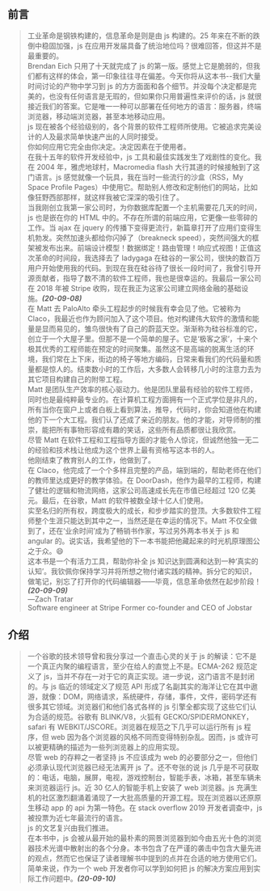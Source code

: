 ## 前言

> 工业革命是钢铁构建的，信息革命是则是由 js 构建的。25 年来在不断的跌倒中稳固加强，js 在应用开发届具备了统治地位吗？很难回答，但这并不是最重要的。<br>
> Brendan Eich 只用了十天就完成了 js 的第一版。感觉上它是脆弱的，但我们都有这样的体会，第一印象往往寻在偏差。今天你将从这本书--我们大量时间讨论的产物中学习到 js 的方方面面和各个细节。并没每个决定都是完美的，也没有任何语言是无瑕的，但如果你只用普遍性来评价的话，js 就很接近我们的答案。它是唯一一种可以部署在任何地方的语言：服务器，终端浏览器，移动端浏览器，甚至本地移动应用。<br>
> js 现在被各个经验级别的，各个背景的软件工程师所使用。它被追求完美设计的人及最求简单快速产出的人同时接受。<br>
> 你如何应用它完全由你决定。决定因素在于使用者。<br>
> 在我十五年的软件开发经验中，js 工具和最佳实践发生了戏剧性的变化。我在 2004 年，雅虎地球村，Macromedia flash 大行其道的时候接触到了这门语言。js 感觉就像一个玩具，我在当时一些流行的沙盒（RSS，My Space Profile Pages）中使用它。帮助别人修改和定制他们的网站，比如像狂野西部那样，就这样我被它深深的吸引住了。<br>
> 当我刚创立我第一家公司时，为你数据库配置一个主机需要花几天的时间，js 也是嵌在你的 HTML 中的。不存在所谓的前端应用，它更像一些零碎的工作。当 ajax 在 jquery 的传播下变得更流行，新篇章打开了应用们变得生机勃发。突然加速头都给你闪掉了（breakneck speed），突然间强大的框架被发布出来。前端设计模型！数据绑定！路由管理！响应式视图！正值这次革命的时间段，我选择去了 ladygaga 在硅谷的一家公司，很快的数百万用户开始使用我的代码。到现在我在硅谷待了很长一段时间了，我曾引导开源贡献者，指导了数不清的软件工程师，我也是很幸运的。我最后一家公司在 2018 年被 Stripe 收购，现在我正为这家公司建立网络金融的基础设施。**_(20-09-08)_**<br>
> 在 Matt 去 PaloAlto 牵头工程起步的时候我有幸会见了他。它被称为 Claco，我最近也作为顾问加入了这个项目。他对构建伟大软件的激情和能量是显而易见的，雏鸟很快有了自己的蔚蓝天空。渐渐称为硅谷标准的它，创立于一个大屋子里。但那不是一个简单的屋子。它是‘极客之家’，十来个极其优秀的工程师能在预定的时间聚集。虽然这不是高端的脱离生活的环境，我们常在上下床，街边的椅子等地方编码，日常来看我们的代码量和质量都是惊人的。结束数小时的工作后，大多数人会转移几小时的注意力去为其它项目构建自己的附带工程。<br>
> Matt 是团队生产效率的核心驱动力。他是团队里最有经验的软件工程师，同时也是最纯粹最专业的。在计算机工程方面拥有一个正式学位是非凡的，所有当你在窗户上或者白板上看到算法，推导，代码时，你会知道他在构建他的下一个大工程。我们认了还成了亲近的朋友。他的才能，对导师制的推崇，能把所有事物形容成有趣的笑话，这些所有品质都很让我欣赏。<br>
> 尽管 Matt 在软件工程和工程指导方面的才能令人惊诧，但诚然他独一无二的经验和技术栈让他成为这个世界上最有资格写这本书的人。<br>
> 他刚结束了教育别人的工作，他做到了。<br>
> 在 Claco，他完成了一个个多样且完整的产品，端到端的，帮助老师在他们的教师里达成更好的教学体验。在 DoorDash，他作为最早的工程师，构建了健壮的逻辑和物流网络，这家公司高速成长先在市值已经超过 120 亿美元。最后，在谷歌，Matt 的软件被数全球十亿人们使用。<br>
> 实至名归的所有权，跨度极大的成长，和步步踏实的登顶。大多数软件工程师整个生涯只能达到其中之一，当然还是在幸运的情况下。Matt 不仅全做到了，还在‘业余时间’成为了畅销书作家，写过另外两本书关于 js 和 angular 的。说实话，我希望他的下一本书能把他藏起来的时光机原理图公之于众。😄<br>
> 这本书是一个有活力工具，帮助你补全 js 知识达到圆满和达到一种‘真实的认知’。我钦佩你保持学习并将所想之物付诸实践的精神。拆分它的知识，做笔记，别忘了打开你的代码编辑器——毕竟，信息革命依然在起步阶段！**_(20-09-09)_**<br>
> —Zach Tratar<br>
> Software engineer at Stripe Former co-founder and CEO of Jobstar

## 介绍

> 一个谷歌的技术领导曾和我分享过一个直击心灵的关于 js 的解读：它不是一个真正内聚的编程语言，至少在给人的直觉上不是。ECMA-262 规范定义了 js，当并不存在一对于它的真正实现。进一步说，这门语言不是封闭的。与 js 临近的领域定义了规范 API 形成了名副其实的海洋让它在其中遨游，就像：DOM，网络请求，系统硬件，存储，事件，文件，密码学还有很多其它领域。浏览器们和他们各式各样的 js 引擎全都实现了这些它们认为合适的规范。谷歌有 BLINK/V8，火狐有 GECKO/SPIDERMONKEY，safari 有 WEBKIT/JSCORE。浏览器在规范之下几乎可以运行所有 js 程序，但 web 因为各个浏览器的风格不同而变得特别杂乱。因而，js 或许可以被更精确的描述为一些列浏览器上的应用实现。<br>
> 尽管 web 的存粹之一者坚持 js 不应该成为 web 的必要部分之一，但他们必须承认现代浏览器已经无法离开 js 了。还不夸张的说 js 几乎是不可获取的：电话，电脑，展屏，电视，游戏控制台，智能手表，冰箱，甚至车辆未来浏览器运行 js。近 30 亿人的智能手机上安装了 web 浏览器。js 充满生机的社区激烈翻涌着涌现了一大批高质量的开源工程。现在浏览器以还原原生移动 app 的 api 为第一特色。在 stack overflow 2019 开发者调查中，js 被投票为近七年最流行的语言。<br>
> js 的文艺复兴由我们推进。<br>
> 在本书中，js 会被从最开始的最朴素的网景浏览器到如今由五光十色的浏览器技术光谱中散射出的各个分身。本书包含了在严谨的袭击中包含大量先进的观点，然而它也保证了读者理解书中提到的点并在合适的地方使用它们。简单来说，作为一个 web 开发者你可以学到如何把 js 的解决方案应用到实际工作问题中。**_(20-09-10)_**
